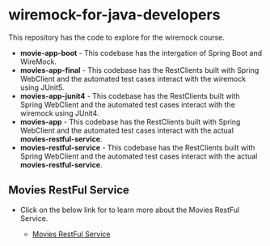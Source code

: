 # wiremock-for-java-developers
This repository has the code to explore for the wiremock course.
  - **movie-app-boot** - This codebase has the intergation of Spring Boot and WireMock.
  - **movies-app-final** - This codebase has the RestClients built with Spring WebClient and the automated test cases interact with the wiremock using JUnit5.
  - **movies-app-junit4** - This codebase has the RestClients built with Spring WebClient and the automated test cases interact with the wiremock using JUnit4.
  - **movies-app** - This codebase has the RestClients built with Spring WebClient and the automated test cases interact with the actual **movies-restful-service**.
  - **movies-restful-service** - This codebase has the RestClients built with Spring WebClient and the automated test cases interact with the actual **movies-restful-service**.


## Movies RestFul Service

- Click on the below link for to learn more about the Movies RestFul Service.

  - [Movies RestFul Service](https://github.com/dilipsundarraj1/wiremock-for-java-developers/tree/master/movies-restful-service)
